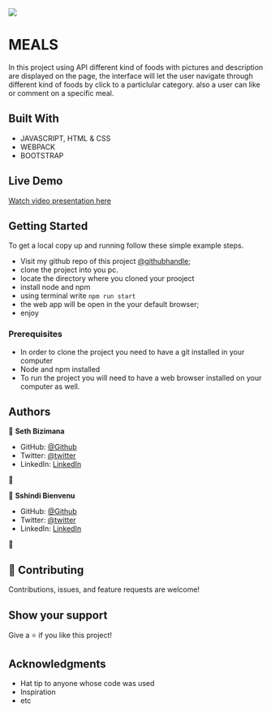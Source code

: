 ![](https://img.shields.io/badge/Microverse-blueviolet)

# MEALS
 In this project using API different kind of foods with pictures and description are displayed on the page, the interface will let the user navigate through different kind of foods by click to a particlular category. also a user can like or comment on a specific meal.
 
## Built With

- JAVASCRIPT, HTML & CSS
- WEBPACK
- BOOTSTRAP

## Live Demo 

[Watch video presentation here](https://drive.google.com/file/d/1hxelhbT25KcMFogp2lpvnNJiN4jVvYxu/view?usp=sharing)

## Getting Started

To get a local copy up and running follow these simple example steps.
- Visit my github repo of this project [@githubhandle](https://github.com/Sevenpros/meals);
- clone the project into you pc.
- locate the directory where you cloned your prooject
- install node and npm
- using terminal write ```npm run start ```  
- the web app will be open in the your default browser;
- enjoy 

### Prerequisites
- In order to clone the project you need to have a git installed in your computer
- Node and npm installed
- To run the project you will need to have a web browser installed on your computer as well.



## Authors

👤 **Seth Bizimana**

- GitHub: [@Github](https://github.com/Sevenpros)
- Twitter: [@twitter](https://twitter.com/BizimanaSeth)
- LinkedIn: [LinkedIn](https://www.linkedin.com/in/seth-bizimana-2a0624189)

👤

👤 **Sshindi Bienvenu**

- GitHub: [@Github](https://github.com/bienvenuushindi )
- Twitter: [@twitter](https://twitter.com/UsbBush)
- LinkedIn: [LinkedIn](https://linkedin.com/in/ushindi-bienvenu-894b2b141)

👤

## 🤝 Contributing

Contributions, issues, and feature requests are welcome!



## Show your support

Give a ⭐️ if you like this project!

## Acknowledgments

- Hat tip to anyone whose code was used
- Inspiration
- etc


